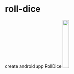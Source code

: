 # roll-dice
create android app RollDice
<img src="https://user-images.githubusercontent.com/43929960/205437524-b9d5b68e-03ec-49d8-86bc-1ee4f8ab976f.jpg" width=20% height=20%>
